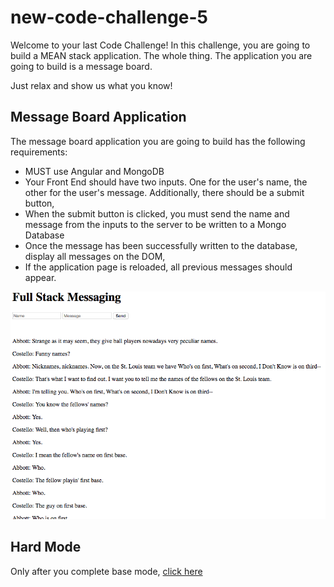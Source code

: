 # new-code-challenge-5

Welcome to your last Code Challenge! In this challenge, you are going to build a MEAN stack application. The whole thing. The application you are going to build is a message board. 

Just relax and show us what you know!

## Message Board Application

The message board application you are going to build has the following requirements:

* MUST use Angular and MongoDB
* Your Front End should have two inputs. One for the user's name, the other for the user's message. Additionally, there should be a submit button,
* When the submit button is clicked, you must send the name and message from the inputs to the server to be written to a Mongo Database
* Once the message has been successfully written to the database, display all messages on the DOM,
* If the application page is reloaded, all previous messages should appear.

![Wireframe](images/wireframe.png)


## Hard Mode

Only after you complete base mode, [click here](supplemental-documentation/hard-mode.md)
